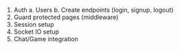 1. Auth
   a. Users
   b. Create endpoints (login, signup, logout)
2. Guard protected pages (middleware)
3. Session setup
4. Socket IO setup
5. Chat/Game integration
